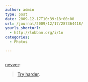 ```yaml
---
author: admin
type: post
date: 2009-12-17T10:39:18+00:00
url: /journal/2009/12/17/287364418/
yourls_shorturl:
  - http://lobban.org/i/1o
categories:
  - Photos

---
```

<div class="figure">
  <img src="http://lobban.org/wp-content/uploads/2011/06/tumblr_kulxtoBnhb1qz6f9yo1_500.png" alt="" />
</div>

[nevver][1]:

> [Try harder][2].

 [1]: http://thisisnthappiness.com/post/282066413/try-harder
 [2]: http://mannyd.wordpress.com/2009/12/13/try-harder/